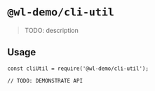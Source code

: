 # `@wl-demo/cli-util`

> TODO: description

## Usage

```
const cliUtil = require('@wl-demo/cli-util');

// TODO: DEMONSTRATE API
```
